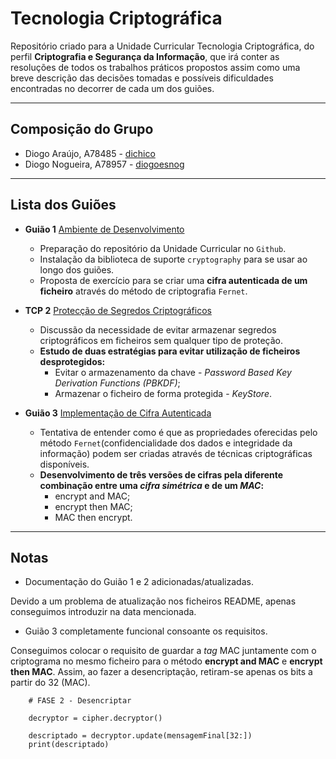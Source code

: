 # Tecnologia Criptográfica
Repositório criado para a Unidade Curricular Tecnologia Criptográfica, do perfil **Criptografia e Segurança da Informação**, que irá conter as resoluções de todos os trabalhos práticos propostos assim como uma breve descrição das decisões tomadas e possíveis dificuldades encontradas no decorrer de cada um dos guiões.

---

## **Composição do Grupo**
* Diogo Araújo, A78485 - [dichico](https://github.com/dichico)
* Diogo Nogueira, A78957 - [diogoesnog](https://github.com/diogoesnog)

---

## **Lista dos Guiões**

- **Guião 1** [Ambiente de Desenvolvimento](https://github.com/uminho-miei-crypto/1920-G9/tree/master/Gui%C3%B5es/G1)   
  - Preparação do repositório da Unidade Curricular no ```Github```.
  - Instalação da biblioteca de suporte ```cryptography``` para se usar ao longo dos guiões.
  - Proposta de exercício para se criar uma **cifra autenticada de um ficheiro** através do método de criptografia ```Fernet```.

- **TCP 2** [Protecção de Segredos Criptográficos](https://github.com/uminho-miei-crypto/1920-G9/tree/master/Gui%C3%B5es/G2)
  - Discussão da necessidade de evitar armazenar segredos criptográficos em ficheiros sem qualquer tipo de proteção.
  - **Estudo de duas estratégias para evitar utilização de ficheiros desprotegidos:**
    - Evitar o armazenamento da chave - *Password Based Key Derivation Functions (PBKDF)*;
    - Armazenar o ficheiro de forma protegida - *KeyStore*.

- **Guião 3** [Implementação de Cifra Autenticada](https://github.com/uminho-miei-crypto/1920-G9/tree/master/Gui%C3%B5es/G3)
  - Tentativa de entender como é que as propriedades oferecidas pelo método ```Fernet```(confidencialidade dos dados e integridade da informação) podem ser criadas através de técnicas criptográficas disponíveis.
  - **Desenvolvimento de três versões de cifras pela diferente combinação entre uma *cifra simétrica* e de um *MAC*:**
     - encrypt and MAC;
     - encrypt then MAC;
     - MAC then encrypt.

---

## **Notas**
 
- Documentação do Guião 1 e 2 adicionadas/atualizadas. 

Devido a um problema de atualização nos ficheiros README, apenas conseguimos introduzir na data mencionada.

- Guião 3 completamente funcional consoante os requisitos.

Conseguimos colocar o requisito de guardar a *tag* MAC juntamente com o criptograma no mesmo ficheiro para o método **encrypt and MAC** e **encrypt then MAC**. Assim, ao fazer a desencriptação, retiram-se apenas os bits a partir do 32 (MAC).

```
    # FASE 2 - Desencriptar

    decryptor = cipher.decryptor()

    descriptado = decryptor.update(mensagemFinal[32:])
    print(descriptado)
```

